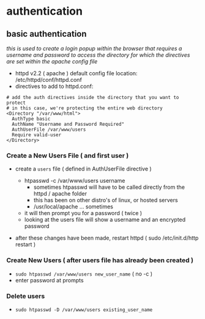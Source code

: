 authentication
==============


basic authentication
--------------------
*this is used to create a login popup within the browser that requires a username and password to access the directory for which the directives are set within the apache config file*
- httpd v2.2 ( apache ) default config file location: /etc/httpd/conf/httpd.conf
- directives to add to httpd.conf:

``` 
# add the auth directives inside the directory that you want to protect
# in this case, we're protecting the entire web directory
<Directory "/var/www/html">
  AuthType basic
  AuthName "Username and Password Required"
  AuthUserFile /var/www/users
  Require valid-user
</Directory>
```

### Create a New Users File ( and first user )
- create a `users` file ( defined in AuthUserFile directive )
  - htpasswd -c /var/www/users username
    - sometimes htpasswd will have to be called directly from the httpd / apache folder
    - this has been on other distro's of linux, or hosted servers
    - /usr/local/apache ... sometimes
  - it will then prompt you for a password ( twice )
  - looking at the users file will show a username and an encrypted password

- after these changes have been made, restart httpd ( sudo /etc/init.d/http restart )

### Create New Users ( after users file has already been created )
- `sudo htpasswd /var/www/users new_user_name` ( no -c )
- enter password at prompts

### Delete users
- `sudo htpasswd -D /var/www/users existing_user_name`
